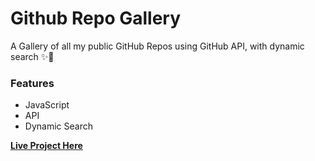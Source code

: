 # Github Repo Gallery

A Gallery of all my public GitHub Repos using GitHub API, with dynamic search ✨🔎

### Features

- JavaScript
- API
- Dynamic Search

[**Live Project Here**](https://gabrielapal.github.io/github-repo-gallery/)
